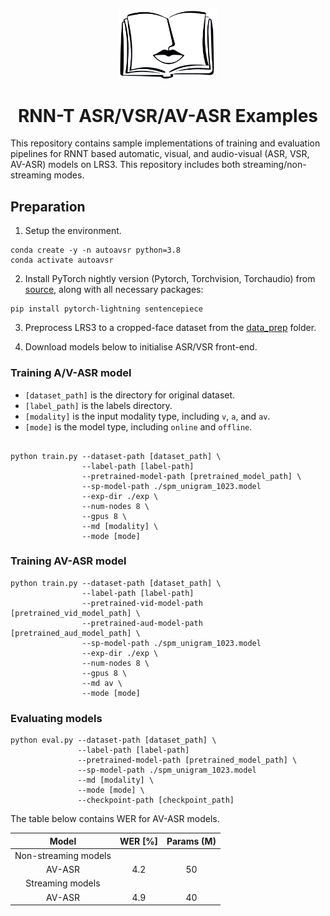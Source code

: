 <p align="center"><img width="160" src="doc/lip_white.png" alt="logo"></p>
<h1 align="center">RNN-T ASR/VSR/AV-ASR Examples</h1>

This repository  contains sample implementations of training and evaluation pipelines for RNNT based automatic, visual, and audio-visual (ASR, VSR, AV-ASR) models on LRS3. This repository includes both streaming/non-streaming modes.

## Preparation
1. Setup the environment.
```
conda create -y -n autoavsr python=3.8
conda activate autoavsr
```

2. Install PyTorch nightly version (Pytorch, Torchvision, Torchaudio) from [source](https://pytorch.org/get-started/), along with all necessary packages:

```Shell
pip install pytorch-lightning sentencepiece
```

3. Preprocess LRS3 to a cropped-face dataset from the [data_prep](./data_prep) folder.

4. Download models below to initialise ASR/VSR front-end.

### Training A/V-ASR model

- `[dataset_path]` is the directory for original dataset.
- `[label_path]` is the labels directory.
- `[modality]` is the input modality type, including `v`, `a`, and `av`.
- `[mode]` is the model type, including `online` and `offline`.

```Shell

python train.py --dataset-path [dataset_path] \
                --label-path [label-path]
                --pretrained-model-path [pretrained_model_path] \
                --sp-model-path ./spm_unigram_1023.model
                --exp-dir ./exp \
                --num-nodes 8 \
                --gpus 8 \
                --md [modality] \
                --mode [mode]
```

### Training AV-ASR model

```Shell
python train.py --dataset-path [dataset_path] \
                --label-path [label-path] 
                --pretrained-vid-model-path [pretrained_vid_model_path] \
                --pretrained-aud-model-path [pretrained_aud_model_path] \
                --sp-model-path ./spm_unigram_1023.model
                --exp-dir ./exp \
                --num-nodes 8 \
                --gpus 8 \
                --md av \
                --mode [mode]
```

### Evaluating models

```Shell
python eval.py --dataset-path [dataset_path] \
               --label-path [label-path]
               --pretrained-model-path [pretrained_model_path] \
               --sp-model-path ./spm_unigram_1023.model
               --md [modality] \
               --mode [mode] \
               --checkpoint-path [checkpoint_path]
```

The table below contains WER for AV-ASR models.

|    Model    |    WER [%]   |   Params (M)   |
|:-----------:|:------------:|:--------------:|
| Non-streaming models       |                |
|    AV-ASR   |      4.2     |       50       |
| Streaming models           |                |
|    AV-ASR   |      4.9     |       40       |
